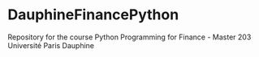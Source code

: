 # DauphineFinancePython
Repository for the course Python Programming for Finance - Master 203 Université Paris Dauphine
